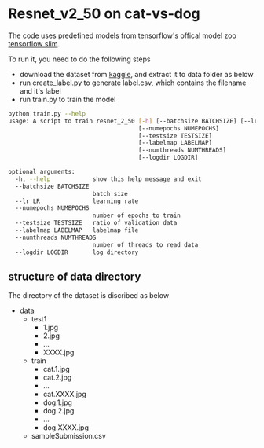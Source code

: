 # Resnet_v2_50 on cat-vs-dog

The code uses predefined models from tensorflow's offical model zoo [tensorflow slim](https://github.com/tensorflow/models/tree/master/research/slim).

To run it, you need to do the following steps

- download the dataset from [kaggle](https://www.kaggle.com/c/dogs-vs-cats/data), and extract it to data folder as below
- run create_label.py to generate label.csv, which contains the filename and it's label
- run train.py to train the model

```bash
python train.py --help
usage: A script to train resnet_2_50 [-h] [--batchsize BATCHSIZE] [--lr LR]
                                     [--numepochs NUMEPOCHS]
                                     [--testsize TESTSIZE]
                                     [--labelmap LABELMAP]
                                     [--numthreads NUMTHREADS]
                                     [--logdir LOGDIR]

optional arguments:
  -h, --help            show this help message and exit
  --batchsize BATCHSIZE
                        batch size
  --lr LR               learning rate
  --numepochs NUMEPOCHS
                        number of epochs to train
  --testsize TESTSIZE   ratio of validation data
  --labelmap LABELMAP   labelmap file
  --numthreads NUMTHREADS
                        number of threads to read data
  --logdir LOGDIR       log directory

```

## structure of data directory

The directory of the dataset is discribed as below

- data
  - test1
    - 1.jpg
    - 2.jpg
    - ...
    - XXXX.jpg
  - train
    - cat.1.jpg
    - cat.2.jpg
    - ...
    - cat.XXXX.jpg
    - dog.1.jpg
    - dog.2.jpg
    - ...
    - dog.XXXX.jpg
  - sampleSubmission.csv
